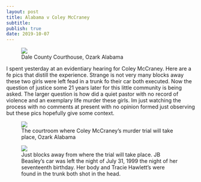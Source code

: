 ```yaml
---
layout: post
title: Alabama v Coley McCraney
subtitle: 
publish: true
date: 2019-10-07
---
```


<figure>
<img src="https://jonbcarroll.s3.us-east-2.amazonaws.com/20191007-DSCF2349+copy.jpg">
<figcaption> Dale County Courthouse, Ozark Alabama</figcaption>
</figure>
I spent yesterday at an evidentiary hearing for Coley McCraney.
Here are a fe pics that distill the experience. 
Strange is not very many blocks away these two girls were left fead in a trunk fo their car both executed. Now the question of justice some 21 years later for this little community is being asked. The larger question is how did a quiet pastor with no record of violence and an exemplary life murder these girls.
Im just watching the process with no comments at present with no opinion formed just observing but these pics hopefully give some context.
 
<figure>
<img src="https://jonbcarroll.s3.us-east-2.amazonaws.com/20191007-DSCF2342+copy.jpg">
<figcaption> The courtroom where Coley McCraney’s murder trial will take place, Ozark Alabama</figcaption>
</figure>

<figure>
<img src="https://jonbcarroll.s3.us-east-2.amazonaws.com/20191007-DSCF2407+copy.jpg">
<figcaption> Just blocks away from where the trial will take place. JB Beasley’s car was left the night of July 31, 1999 the night of her seventeenth birthday. Her body and Tracie Hawlett’s were found in the trunk both shot in the head.</figcaption>
</figure>

